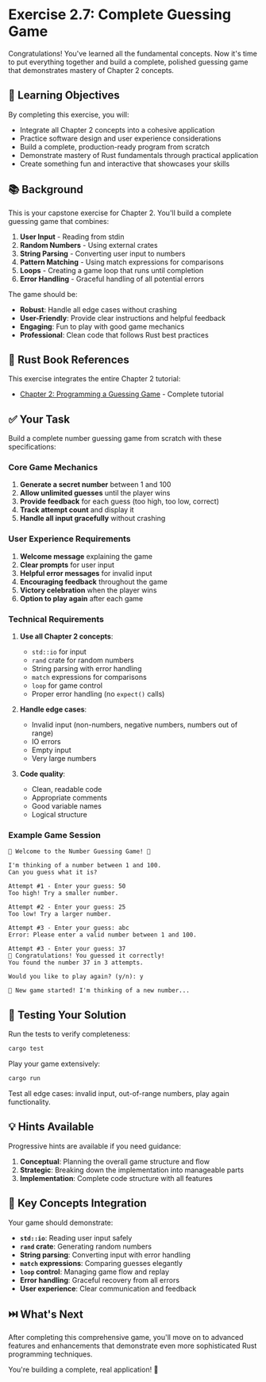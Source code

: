 # Exercise 2.7: Complete Guessing Game

Congratulations! You've learned all the fundamental concepts. Now it's time to put everything together and build a complete, polished guessing game that demonstrates mastery of Chapter 2 concepts.

## 🎯 Learning Objectives

By completing this exercise, you will:
- Integrate all Chapter 2 concepts into a cohesive application
- Practice software design and user experience considerations
- Build a complete, production-ready program from scratch
- Demonstrate mastery of Rust fundamentals through practical application
- Create something fun and interactive that showcases your skills

## 📚 Background

This is your capstone exercise for Chapter 2. You'll build a complete guessing game that combines:

1. **User Input** - Reading from stdin
2. **Random Numbers** - Using external crates
3. **String Parsing** - Converting user input to numbers
4. **Pattern Matching** - Using match expressions for comparisons
5. **Loops** - Creating a game loop that runs until completion
6. **Error Handling** - Graceful handling of all potential errors

The game should be:
- **Robust**: Handle all edge cases without crashing
- **User-Friendly**: Provide clear instructions and helpful feedback
- **Engaging**: Fun to play with good game mechanics
- **Professional**: Clean code that follows Rust best practices

## 📖 Rust Book References

This exercise integrates the entire Chapter 2 tutorial:
- [Chapter 2: Programming a Guessing Game](https://doc.rust-lang.org/book/ch02-00-guessing-game-tutorial.html) - Complete tutorial

## ✅ Your Task

Build a complete number guessing game from scratch with these specifications:

### Core Game Mechanics
1. **Generate a secret number** between 1 and 100
2. **Allow unlimited guesses** until the player wins
3. **Provide feedback** for each guess (too high, too low, correct)
4. **Track attempt count** and display it
5. **Handle all input gracefully** without crashing

### User Experience Requirements
1. **Welcome message** explaining the game
2. **Clear prompts** for user input
3. **Helpful error messages** for invalid input
4. **Encouraging feedback** throughout the game
5. **Victory celebration** when the player wins
6. **Option to play again** after each game

### Technical Requirements
1. **Use all Chapter 2 concepts**:
   - `std::io` for input
   - `rand` crate for random numbers
   - String parsing with error handling
   - `match` expressions for comparisons
   - `loop` for game control
   - Proper error handling (no `expect()` calls)

2. **Handle edge cases**:
   - Invalid input (non-numbers, negative numbers, numbers out of range)
   - IO errors
   - Empty input
   - Very large numbers

3. **Code quality**:
   - Clean, readable code
   - Appropriate comments
   - Good variable names
   - Logical structure

### Example Game Session
```
🎲 Welcome to the Number Guessing Game! 🎲

I'm thinking of a number between 1 and 100.
Can you guess what it is?

Attempt #1 - Enter your guess: 50
Too high! Try a smaller number.

Attempt #2 - Enter your guess: 25
Too low! Try a larger number.

Attempt #3 - Enter your guess: abc
Error: Please enter a valid number between 1 and 100.

Attempt #3 - Enter your guess: 37
🎉 Congratulations! You guessed it correctly!
You found the number 37 in 3 attempts.

Would you like to play again? (y/n): y

🎲 New game started! I'm thinking of a new number...
```

## 🧪 Testing Your Solution

Run the tests to verify completeness:
```bash
cargo test
```

Play your game extensively:
```bash
cargo run
```

Test all edge cases: invalid input, out-of-range numbers, play again functionality.

## 💡 Hints Available

Progressive hints are available if you need guidance:
1. **Conceptual**: Planning the overall game structure and flow
2. **Strategic**: Breaking down the implementation into manageable parts
3. **Implementation**: Complete code structure with all features

## 🌟 Key Concepts Integration

Your game should demonstrate:
- **`std::io`**: Reading user input safely
- **`rand` crate**: Generating random numbers
- **String parsing**: Converting input with error handling
- **`match` expressions**: Comparing guesses elegantly
- **`loop` control**: Managing game flow and replay
- **Error handling**: Graceful recovery from all errors
- **User experience**: Clear communication and feedback

## ⏭️ What's Next

After completing this comprehensive game, you'll move on to advanced features and enhancements that demonstrate even more sophisticated Rust programming techniques.

You're building a complete, real application! 🚀